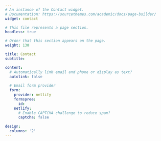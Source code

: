 ```yaml
---
# An instance of the Contact widget.
# Documentation: https://sourcethemes.com/academic/docs/page-builder/
widget: contact

# This file represents a page section.
headless: true

# Order that this section appears on the page.
weight: 130

title: Contact
subtitle:

content:
  # Automatically link email and phone or display as text?
  autolink: false
  
  # Email form provider
  form: 
    provider: netlify
    formspree: 
      id:
    netlify:
      # Enable CAPTCHA challenge to reduce spam?
      captcha: false
  
design:
  columns: '2'
---
```

